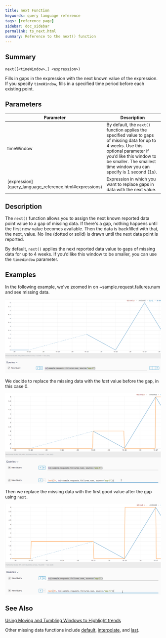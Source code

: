 ```yaml
---
title: next Function
keywords: query language reference
tags: [reference page]
sidebar: doc_sidebar
permalink: ts_next.html
summary: Reference to the next() function
---
```

## Summary
```
next([<timeWindow>,] <expression>)
```
Fills in gaps in the expression with the next known value of the expression. If you specify `timeWindow`, fills in a specified time period before each existing point.

## Parameters

<table>
<tbody>
<thead>
<tr><th width="20%">Parameter</th><th width="80%">Description</th></tr>
</thead>
<tr>
<td>timeWindow</td>
<td>By default, the <code>next()</code> function applies the specified value to gaps of missing data for up to 4 weeks. Use this optional parameter if you’d like this window to be smaller. The smallest time window you can specify is 1 second (1s). </td></tr>
<tr>
<td markdown="span"> [expression](query_language_reference.html#expressions)</td>
<td>Expression in which you want to replace gaps in data with the next value. </td>
</tr>
</tbody>
</table>

## Description

The `next()` function allows you to assign the next known reported data point value to a gap of missing data. If there's a gap, nothing happens until the first new value becomes available. Then the data is backfilled with that, the next, value.  No line (dotted or solid) is drawn until the next data point is reported.

By default, `next()` applies the next reported data value to gaps of missing data for up to 4 weeks. If you’d like this window to be smaller, you can use the `timeWindow` parameter.

## Examples

In the following example, we've zoomed in on ~sample.request.failures.num and see missing data.

![ts_last before](images/ts_last_next_before.png)

We decide to replace the missing data with the *last* value before the gap, in this case 0.

![ts_last](images/ts_last.png)

Then we replace the missing data with the first good value after the gap using `next`.

![ts next](images/ts_next.png)


## See Also

[Using Moving and Tumbling Windows to Highlight trends](query_language_windows_trends.html)

Other missing data functions include [default](ts_default.html), [interpolate](ts_interpolate.html), and [last](ts_last.html).
